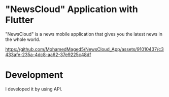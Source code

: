# "NewsCloud" Application with Flutter
"NewsCloud" is a news mobile application that gives you the latest news in the whole world.


https://github.com/MohamedMaged5/NewsCloud_App/assets/91010437/c3433afe-235a-4dc8-aa62-37e9225c48df


# Development
I developed it by using API.
